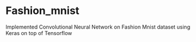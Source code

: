 # Fashion_mnist
 Implemented Convolutional Neural Network on Fashion Mnist dataset using Keras on top of Tensorflow
